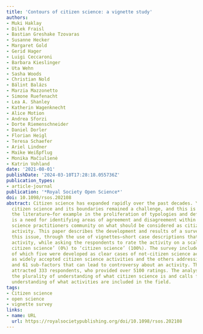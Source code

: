 ```yaml
---
title: 'Contours of citizen science: a vignette study'
authors:
- Muki Haklay
- Dilek Fraisl
- Bastian Greshake Tzovaras
- Susanne Hecker
- Margaret Gold
- Gerid Hager
- Luigi Ceccaroni
- Barbara Kieslinger
- Uta Wehn
- Sasha Woods
- Christian Nold
- Bálint Balázs
- Marzia Mazzonetto
- Simone Ruefenacht
- Lea A. Shanley
- Katherin Wagenknecht
- Alice Motion
- Andrea Sforzi
- Dorte Riemenschneider
- Daniel Dorler
- Florian Heigl
- Teresa Schaefer
- Ariel Lindner
- Maike Weißpflug
- Monika Mačiulienė
- Katrin Vohland
date: '2021-08-01'
publishDate: '2024-03-10T17:28:18.055736Z'
publication_types:
- article-journal
publication: '*Royal Society Open Science*'
doi: 10.1098/rsos.202108
abstract: Citizen science has expanded rapidly over the past decades. Yet, defining
  citizen science and its boundaries remained a challenge, and this is reflected in
  the literature—for example in the proliferation of typologies and definitions. There
  is a need for identifying areas of agreement and disagreement within the citizen
  science practitioners community on what should be considered as citizen science
  activity. This paper describes the development and results of a survey that examined
  this issue, through the use of vignettes—short case descriptions that describe an
  activity, while asking the respondents to rate the activity on a scale from ‘not
  citizen science’ (0%) to ‘citizen science’ (100%). The survey included 50 vignettes,
  of which five were developed as clear cases of not-citizen science activities, five
  as widely accepted citizen science activities and the others addressing 10 factors
  and 61 sub-factors that can lead to controversy about an activity. The survey has
  attracted 333 respondents, who provided over 5100 ratings. The analysis demonstrates
  the plurality of understanding of what citizen science is and calls for an open
  understanding of what activities are included in the field.
tags:
- Citizen science
- open science
- vignette survey
links:
- name: URL
  url: https://royalsocietypublishing.org/doi/10.1098/rsos.202108
---
```

